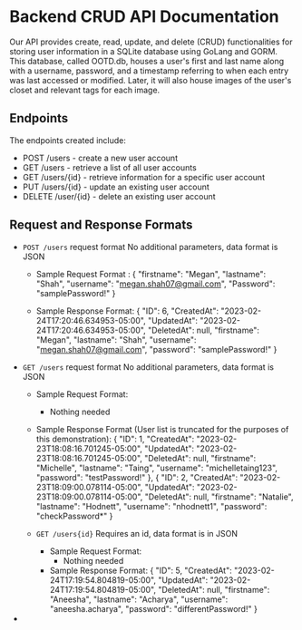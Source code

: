 # Backend CRUD API Documentation

Our API provides create, read, update, and delete (CRUD) functionalities for storing user information in a SQLite database using GoLang and GORM. This database, called OOTD.db, houses a user's first and last name along with a username, password, and a timestamp referring to when each entry was last accessed or modified. Later, it will also house images of the user's closet and relevant tags for each image.

## Endpoints

The endpoints created include:
- POST /users - create a new user account
- GET /users - retrieve a list of all user accounts
- GET /users/{id} - retrieve information for a specific user account
- PUT /users/{id} - update an existing user account
- DELETE /user/{id} - delete an existing user account

## Request and Response Formats 
- `POST /users` request format
No additional parameters, data format is JSON
  - Sample Request Format :
  {
    "firstname": "Megan",
    "lastname": "Shah",
    "username": "megan.shah07@gmail.com",
    "Password": "samplePassword!"
  }
  
  - Sample Response Format:
  {
    "ID": 6,
    "CreatedAt": "2023-02-24T17:20:46.634953-05:00",
    "UpdatedAt": "2023-02-24T17:20:46.634953-05:00",
    "DeletedAt": null,
    "firstname": "Megan",
    "lastname": "Shah",
    "username": "megan.shah07@gmail.com",
    "password": "samplePassword!"
  }
  
- `GET /users` request format
No additional parameters, data format is JSON
  - Sample Request Format:
    - Nothing needed
  - Sample Response Format (User list is truncated for the purposes of this demonstration):
  {
        "ID": 1,
        "CreatedAt": "2023-02-23T18:08:16.701245-05:00",
        "UpdatedAt": "2023-02-23T18:08:16.701245-05:00",
        "DeletedAt": null,
        "firstname": "Michelle",
        "lastname": "Taing",
        "username": "michelletaing123",
        "password": "testPassword!"
    },
    {
        "ID": 2,
        "CreatedAt": "2023-02-23T18:09:00.078114-05:00",
        "UpdatedAt": "2023-02-23T18:09:00.078114-05:00",
        "DeletedAt": null,
        "firstname": "Natalie",
        "lastname": "Hodnett",
        "username": "nhodnett1",
        "password": "checkPassword*"
    }
    
  - `GET /users{id}`
  Requires an id, data format is in JSON
    - Sample Request Format:
      - Nothing needed
    - Sample Response Format:
    {
    "ID": 5,
    "CreatedAt": "2023-02-24T17:19:54.804819-05:00",
    "UpdatedAt": "2023-02-24T17:19:54.804819-05:00",
    "DeletedAt": null,
    "firstname": "Aneesha",
    "lastname": "Acharya",
    "username": "aneesha.acharya",
    "password": "differentPassword!"
    }
    
 - 
